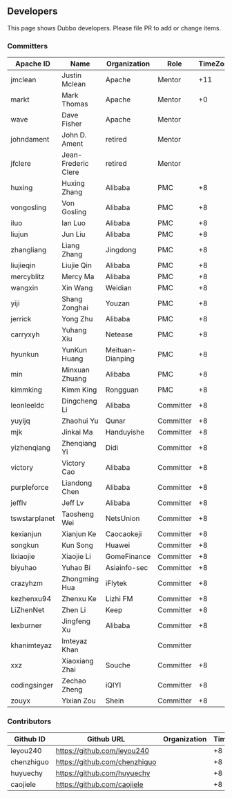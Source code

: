 ## Developers

This page shows Dubbo developers. Please file PR to add or change items.

### Committers

| Apache ID       | Name                | Organization     | Role      | TimeZone |
| --------------- | ------------------- | ------------     | --------- | -------- |
| jmclean         | Justin Mclean       | Apache           | Mentor    | +11      |
| markt           | Mark Thomas         | Apache           | Mentor    | +0       |
| wave            | Dave Fisher         | Apache           | Mentor    |          |
| johndament      | John D. Ament       | retired          | Mentor    |          |
| jfclere         | Jean-Frederic Clere | retired          | Mentor    |          |
| huxing          | Huxing Zhang        | Alibaba          | PMC      | +8       |
| vongosling      | Von Gosling         | Alibaba          | PMC      | +8       |
| iluo            | Ian Luo             | Alibaba          | PMC      | +8       |
| liujun          | Jun Liu             | Alibaba          | PMC      | +8       |
| zhangliang      | Liang Zhang         | Jingdong         | PMC      | +8       |
| liujieqin       | Liujie Qin          | Alibaba          | PMC      | +8       |
| mercyblitz      | Mercy Ma            | Alibaba          | PMC      | +8       |
| wangxin         | Xin Wang            | Weidian          | PMC      | +8       |
| yiji            | Shang Zonghai       | Youzan           | PMC      | +8       |
| jerrick         | Yong Zhu            | Alibaba          | PMC      | +8       |
| carryxyh        | Yuhang Xiu          | Netease          | PMC      | +8       |
| hyunkun         | YunKun Huang        | Meituan-Dianping | PMC      | +8       |
| min             | Minxuan Zhuang      | Alibaba          | PMC      | +8       |
| kimmking        | Kimm King           | Rongguan         | PMC      | +8       |
| leonleeldc      | Dingcheng Li        | Alibaba          | Committer | +8       |
| yuyijq          | Zhaohui Yu          | Qunar            | Committer | +8       |
| mjk             | Jinkai Ma           | Handuyishe       | Committer | +8       |
| yizhenqiang     | Zhenqiang Yi        | Didi             | Committer | +8       |
| victory         | Victory Cao         | Alibaba          | Committer | +8       |
| purpleforce     | Liandong Chen       | Alibaba          | Committer | +8       |
| jefflv          | Jeff Lv             | Alibaba          | Committer | +8       |
| tswstarplanet   | Taosheng Wei        | NetsUnion        | Committer | +8       |
| kexianjun       | Xianjun Ke          | Caocaokeji       | Committer | +8       |
| songkun         | Kun Song            | Huawei           | Committer | +8       |
| lixiaojie       | Xiaojie Li          | GomeFinance      | Committer | +8       |
| biyuhao         | Yuhao Bi            | Asiainfo-sec     | Committer | +8       |
| crazyhzm        | Zhongming Hua       | iFlytek          | Committer | +8       |
| kezhenxu94      | Zhenxu Ke           | Lizhi FM         | Committer | +8       |
| LiZhenNet       | Zhen Li             | Keep             | Committer | +8       |
| lexburner       | Jingfeng Xu         | Alibaba          | Committer | +8       |
| khanimteyaz     | Imteyaz Khan        |                  | Committer |          |
| xxz             | Xiaoxiang Zhai      | Souche           | Committer | +8       |
| codingsinger    | Zechao Zheng        | iQIYI            | Committer | +8       |
| zouyx           | Yixian Zou          | Shein            | Committer | +8       |

### Contributors

| Github ID  | Github URL                      | Organization | TimeZone |
| ---------- | ------------------------------- | ------------ | -------- |
| leyou240   | <https://github.com/leyou240>   |              | +8       |
| chenzhiguo | <https://github.com/chenzhiguo> |              | +8       |
| huyuechy   | <https://github.com/huyuechy>   |              | +8       |
| caojiele   | <https://github.com/caojiele>   |              | +8       |
